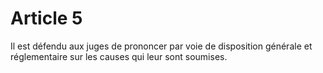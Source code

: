 # Article 5

Il est défendu aux juges de prononcer par voie de disposition générale et réglementaire sur les causes qui leur sont soumises.